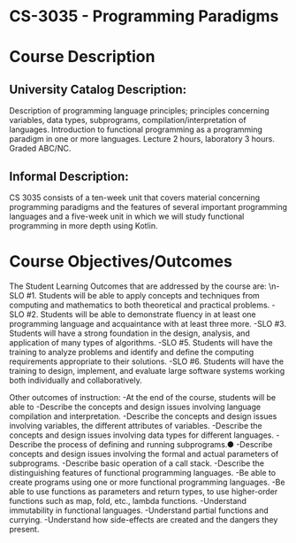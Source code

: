 # CS-3035 - Programming Paradigms

<h1>Course Description</h1>
<h2>University Catalog Description:</h2>
<p>Description of programming language principles; principles concerning variables, data types, subprograms, compilation/interpretation of languages. Introduction to functional programming as a programming paradigm in one or more languages. Lecture 2 hours, laboratory 3 hours.
Graded ABC/NC.</p>
<h2>Informal Description:</h2>
<p>CS 3035 consists of a ten-week unit that covers material concerning programming paradigms and the features of several important programming languages and a five-week unit in which we will study functional programming in more depth using Kotlin.</p>
<h1>Course Objectives/Outcomes</h1>
<p>The Student Learning Outcomes that are addressed by the course are:
\n-SLO #1. Students will be able to apply concepts and techniques from computing and
mathematics to both theoretical and practical problems.
-SLO #2. Students will be able to demonstrate fluency in at least one programming language and acquaintance with at least three more.
-SLO #3. Students will have a strong foundation in the design, analysis, and application of
many types of algorithms.
-SLO #5. Students will have the training to analyze problems and identify and define the
computing requirements appropriate to their solutions.
-SLO #6. Students will have the training to design, implement, and evaluate large software systems working both individually and collaboratively.
  
Other outcomes of instruction: 
-At the end of the course, students will be able to
-Describe the concepts and design issues involving language compilation and interpretation.
-Describe the concepts and design issues involving variables, the different attributes of variables.
-Describe the concepts and design issues involving data types for different languages.
-Describe the process of defining and running subprograms.●
-Describe concepts and design issues involving the formal and actual parameters of
subprograms.
-Describe basic operation of a call stack.
-Describe the distinguishing features of functional programming languages.
-Be able to create programs using one or more functional programming languages.
-Be able to use functions as parameters and return types, to use higher-order functions such as map, fold, etc., lambda functions.
-Understand immutability in functional languages.
-Understand partial functions and currying.
-Understand how side-effects are created and the dangers they present.</p>

